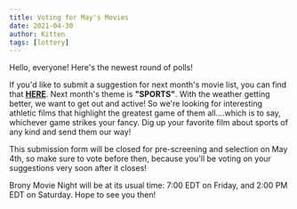 ```yaml
---
title: Voting for May's Movies
date: 2021-04-30
author: Kitten
tags: [lottery]
---
```


Hello, everyone!  Here's the newest round of polls!

If you'd like to submit a suggestion for next month's movie list, you can find that **[HERE][lotto]**. Next month's theme is **"SPORTS"**.  With the weather getting better, we want to get out and active!  So we're looking for interesting athletic films that highlight the greatest game of them all....which is to say, whichever game strikes your fancy.  Dig up your favorite film about sports of any kind and send them our way!

This submission form will be closed for pre-screening and selection on May 4th, so make sure to vote before then, because you'll be voting on your suggestions very soon after it closes!

Brony Movie Night will be at its usual time: 7:00 EDT on Friday, and 2:00 PM EDT on Saturday.  Hope to see you then!

[lotto]: https://docs.google.com/forms/d/e/1FAIpQLSe6NGJypRuZQCUuRqJX68Ue8QS1VZE2axv9uQGScULCyqUkYg/viewform
